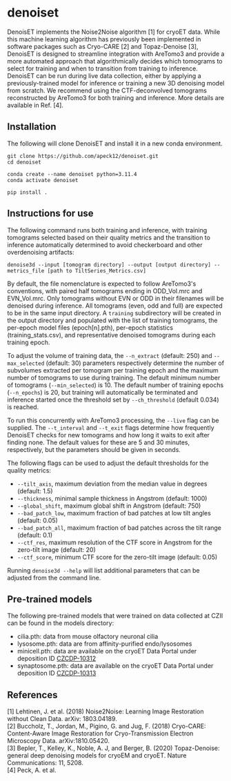 # denoiset
DenoisET implements the Noise2Noise algorithm [1] for cryoET data. While this machine learning algorithm has previously been implemented in software packages such as Cryo-CARE [2] and Topaz-Denoise [3], DenoisET is designed to streamline integration with AreTomo3 and provide a more automated approach that algorithmically decides which tomograms to select for training and when to transition from training to inference. DenoisET can be run during live data collection, either by applying a previously-trained model for inference or training a new 3D denoising model from scratch. We recommend using the CTF-deconvolved tomograms reconstructed by AreTomo3 for both training and inference. More details are available in Ref. [4].

## Installation

The following will clone DenoisET and install it in a new conda environment.
```
git clone https://github.com/apeck12/denoiset.git
cd denoiset

conda create --name denoiset python=3.11.4
conda activate denoiset

pip install .
```

## Instructions for use

The following command runs both training and inference, with training tomograms selected based on their quality metrics and the transition to inference automatically determined to avoid checkerboard and other overdenoising artifacts:
```
denoise3d --input [tomogram directory] --output [output directory] --metrics_file [path to TiltSeries_Metrics.csv] 
```
By default, the file nomenclature is expected to follow AreTomo3's conventions, with paired half tomograms ending in ODD_Vol.mrc and EVN_Vol.mrc. Only tomograms without EVN or ODD in their filenames will be denoised during inference. All tomograms (even, odd and full) are expected to be in the same input directory. A `training` subdirectory will be created in the output directory and populated with the list of training tomograms, the per-epoch model files (epoch[n].pth), per-epoch statistics (training_stats.csv), and representative denoised tomograms during each training epoch.

To adjust the volume of training data, the `--n_extract` (default: 250) and `--max_selected` (default: 30) parameters respectively determine the number of subvolumes extracted per tomogram per training epoch and the maximum number of tomograms to use during training. The default minimum number of tomograms (`--min_selected`) is 10. The default number of training epochs (`--n_epochs`) is 20, but training will automatically be terminated and inference started once the threshold set by `--ch_threshold` (default 0.034) is reached. 

To run this concurrently with AreTomo3 processing, the `--live` flag can be supplied. The `--t_interval` and `--t_exit` flags determine how frequently DenoisET checks for new tomograms and how long it waits to exit after finding none. The default values for these are 5 and 30 minutes, respectively, but the parameters should be given in seconds.

The following flags can be used to adjust the default thresholds for the quality metrics:
* `--tilt_axis`, maximum deviation from the median value in degrees (default: 1.5)
* `--thickness`, minimal sample thickness in Angstrom (default: 1000)
* `--global_shift`, maximum global shift in Angstrom (default: 750)
* `--bad_patch_low`, maximum fraction of bad patches at low tilt angles (default: 0.05)
* `--bad_patch_all`, maximum fraction of bad patches across the tilt range (default: 0.1)
* `--ctf_res`, maximum resolution of the CTF score in Angstrom for the zero-tilt image (default: 20)
* `--ctf_score`, minimum CTF score for the zero-tilt image (default: 0.05)

Running `denoise3d --help` will list additional parameters that can be adjusted from the command line.

## Pre-trained models
The following pre-trained models that were trained on data collected at CZII can be found in the models directory:
- cilia.pth: data from mouse olfactory neuronal cilia
- lysosome.pth: data are from affinity-purified endo/lysosomes
- minicell.pth: data are available on the cryoET Data Portal under deposition ID [CZCDP-10312](https://cryoetdataportal.czscience.com/depositions/10312)
- synaptosome.pth: data are available on the cryoET Data Portal under deposition ID [CZCDP-10313](https://cryoetdataportal.czscience.com/depositions/10313)

## References
[1] Lehtinen, J. et al. (2018) Noise2Noise: Learning Image Restoration without Clean Data. arXiv: 1803.04189.<br />
[2] Buccholz, T., Jordan, M., Pigino, G. and Jug, F. (2018) Cryo-CARE: Content-Aware Image Restoration for Cryo-Transmission Electron Microscopy Data. arXiv:1810.05420.<br />
[3] Bepler, T., Kelley, K., Noble, A. J, and Berger, B. (2020) Topaz-Denoise: general deep denoising models for cryoEM and cryoET. Nature Communications: 11, 5208.<br />
[4] Peck, A. et al.<br />

